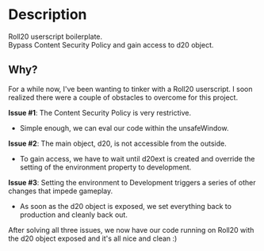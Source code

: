 # Description
Roll20 userscript boilerplate.  
Bypass Content Security Policy and gain access to d20 object.

## Why?
For a while now, I've been wanting to tinker with a Roll20 userscript. I soon realized there were a couple of obstacles to overcome for this project. 

**Issue #1**: The Content Security Policy is very restrictive.  
 * Simple enough, we can eval our code within the unsafeWindow. 

**Issue #2**: The main object, d20, is not accessible from the outside.  
 * To gain access, we have to wait until d20ext is created and override the setting of the environment property to development.

**Issue #3**: Setting the environment to Development triggers a series of other changes that impede gameplay.  
 * As soon as the d20 object is exposed, we set everything back to production and cleanly back out.

After solving all three issues, we now have our code running on Roll20 with the d20 object exposed and it's all nice and clean :)